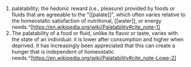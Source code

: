 1. palatability; the hedonic reward (i.e., pleasure) provided by foods or fluids that are agreeable to the "[[palate]]", which often varies relative to the homeostatic satisfaction of nutritional, [[water]], or energy needs.^[https://en.wikipedia.org/wiki/Palatability#cite_note-1]
2. The palatability of a food or fluid, unlike its flavor or taste, varies with the state of an individual: it is lower after consumption and higher when deprived. It has increasingly been appreciated that this can create a hunger that is independent of homeostatic needs.^[https://en.wikipedia.org/wiki/Palatability#cite_note-Lowe-2]